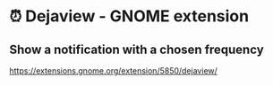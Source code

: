 # ⏰ Dejaview - GNOME extension

## Show a notification with a chosen frequency

https://extensions.gnome.org/extension/5850/dejaview/